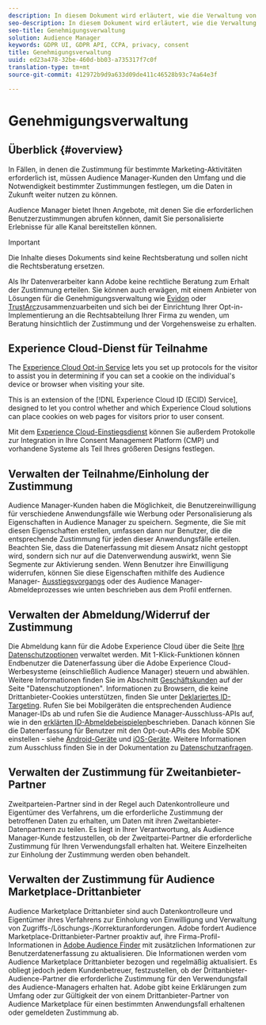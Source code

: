 ```yaml
---
description: In diesem Dokument wird erläutert, wie die Verwaltung von Genehmigungen in Audience Manager funktioniert.
seo-description: In diesem Dokument wird erläutert, wie die Verwaltung von Genehmigungen in Audience Manager funktioniert.
seo-title: Genehmigungsverwaltung
solution: Audience Manager
keywords: GDPR UI, GDPR API, CCPA, privacy, consent
title: Genehmigungsverwaltung
uuid: ed23a478-32be-460d-bb03-a735317f7c0f
translation-type: tm+mt
source-git-commit: 412972b9d9a633d09de411c46528b93c74a64e3f

---
```



# Genehmigungsverwaltung

## Überblick {#overview}

In Fällen, in denen die Zustimmung für bestimmte Marketing-Aktivitäten erforderlich ist, müssen Audience Manager-Kunden den Umfang und die Notwendigkeit bestimmter Zustimmungen festlegen, um die Daten in Zukunft weiter nutzen zu können.

Audience Manager bietet Ihnen Angebote, mit denen Sie die erforderlichen Benutzerzustimmungen abrufen können, damit Sie personalisierte Erlebnisse für alle Kanal bereitstellen können.

>[!IMPORTANT]
>
> Die Inhalte dieses Dokuments sind keine Rechtsberatung und sollen nicht die Rechtsberatung ersetzen.
>
> Als Ihr Datenverarbeiter kann Adobe keine rechtliche Beratung zum Erhalt der Zustimmung erteilen. Sie können auch erwägen, mit einem Anbieter von Lösungen für die Genehmigungsverwaltung wie [Evidon](https://theblog.adobe.com/evidon-builds-gdpr-universal-consent-integration-with-launch-by-adobe/) oder [TrustArc](https://theblog.adobe.com/trustarc-builds-consent-integration-launch-adobe/)zusammenzuarbeiten und sich bei der Einrichtung Ihrer Opt-in-Implementierung an die Rechtsabteilung Ihrer Firma zu wenden, um Beratung hinsichtlich der Zustimmung und der Vorgehensweise zu erhalten.

## Experience Cloud-Dienst für Teilnahme

The [Experience Cloud Opt-in Service](https://docs.adobe.com/content/help/en/id-service/using/implementation-guides/opt-in-service/optin-overview.html) lets you set up protocols for the visitor to assist you in determining if you can set a cookie on the individual&#39;s device or browser when visiting your site.

This is an extension of the [!DNL Experience Cloud ID (ECID) Service], designed to let you control whether and which Experience Cloud solutions can place cookies on web pages for visitors prior to user consent.

Mit dem [Experience Cloud-Einstiegsdienst](https://docs.adobe.com/content/help/en/id-service/using/implementation-guides/opt-in-service/optin-overview.html) können Sie außerdem Protokolle zur Integration in Ihre Consent Management Platform (CMP) und vorhandene Systeme als Teil Ihres größeren Designs festlegen.

## Verwalten der Teilnahme/Einholung der Zustimmung

Audience Manager-Kunden haben die Möglichkeit, die Benutzereinwilligung für verschiedene Anwendungsfälle wie Werbung oder Personalisierung als Eigenschaften in Audience Manager zu speichern. Segmente, die Sie mit diesen Eigenschaften erstellen, umfassen dann nur Benutzer, die die entsprechende Zustimmung für jeden dieser Anwendungsfälle erteilen. Beachten Sie, dass die Datenerfassung mit diesem Ansatz nicht gestoppt wird, sondern sich nur auf die Datenverwendung auswirkt, wenn Sie Segmente zur Aktivierung senden. Wenn Benutzer ihre Einwilligung widerrufen, können Sie diese Eigenschaften mithilfe des Audience Manager- [Ausstiegsvorgangs](../../integration/sending-audience-data/batch-data-transfer-explained/inbound-file-contents.md) oder des Audience Manager-Abmeldeprozesses wie unten beschrieben aus dem Profil entfernen.

## Verwalten der Abmeldung/Widerruf der Zustimmung

Die Abmeldung kann für die Adobe Experience Cloud über die Seite [Ihre Datenschutzoptionen](https://www.adobe.com/privacy/opt-out.html#customeruse) verwaltet werden. Mit 1-Klick-Funktionen können Endbenutzer die Datenerfassung über die Adobe Experience Cloud-Werbesysteme (einschließlich Audience Manager) steuern und abwählen. Weitere Informationen finden Sie im Abschnitt [Geschäftskunden](https://www.adobe.com/privacy/opt-out.html#customeruse) auf der Seite &quot;Datenschutzoptionen&quot;. Informationen zu Browsern, die keine Drittanbieter-Cookies unterstützen, finden Sie unter [Deklariertes ID-Targeting](../../features/declared-ids.md#declared-id-targeting). Rufen Sie bei Mobilgeräten die entsprechenden Audience Manager-IDs ab und rufen Sie die Audience Manager-Ausschluss-APIs auf, wie in den [erklärten ID-Abmeldebeispielen](../../features/declared-ids.md#opt-out-examples)beschrieben. Danach können Sie die Datenerfassung für Benutzer mit den Opt-out-APIs des Mobile SDK einstellen - siehe [Android-Geräte](https://docs.adobe.com/content/help/en/mobile-services/android/gdpr-privacy-android/privacy.html) und [iOS-Geräte](https://docs.adobe.com/content/help/en/mobile-services/ios/privacy-gdpr-ios/privacy.html). Weitere Informationen zum Ausschluss finden Sie in der Dokumentation zu [Datenschutzanfragen](../../overview/data-security-and-privacy/data-privacy-requests.md).

## Verwalten der Zustimmung für Zweitanbieter-Partner

Zweitparteien-Partner sind in der Regel auch Datenkontrolleure und Eigentümer des Verfahrens, um die erforderliche Zustimmung der betroffenen Daten zu erhalten, um Daten mit ihren Zweitanbieter-Datenpartnern zu teilen. Es liegt in Ihrer Verantwortung, als Audience Manager-Kunde festzustellen, ob der Zweitpartei-Partner die erforderliche Zustimmung für Ihren Verwendungsfall erhalten hat. Weitere Einzelheiten zur Einholung der Zustimmung werden oben behandelt.

## Verwalten der Zustimmung für Audience Marketplace-Drittanbieter

Audience Marketplace Drittanbieter sind auch Datenkontrolleure und Eigentümer ihres Verfahrens zur Einholung von Einwilligung und Verwaltung von Zugriffs-/Löschungs-/Korrekturanforderungen. Adobe fordert Audience Marketplace-Drittanbieter-Partner proaktiv auf, ihre Firma-Profil-Informationen in [Adobe Audience Finder](https://www.adobe-audience-finder.com/) mit zusätzlichen Informationen zur Benutzerdatenerfassung zu aktualisieren. Die Informationen werden vom Audience Marketplace Drittanbieter bezogen und regelmäßig aktualisiert. Es obliegt jedoch jedem Kundenbetreuer, festzustellen, ob der Drittanbieter-Audience-Partner die erforderliche Zustimmung für den Verwendungsfall des Audience-Managers erhalten hat. Adobe gibt keine Erklärungen zum Umfang oder zur Gültigkeit der von einem Drittanbieter-Partner von Audience Marketplace für einen bestimmten Anwendungsfall erhaltenen oder gemeldeten Zustimmung ab.
